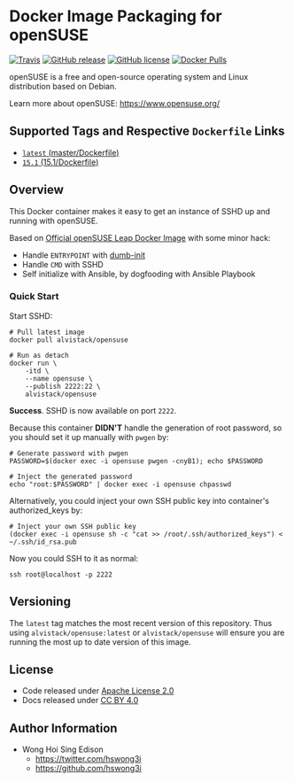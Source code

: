 # Docker Image Packaging for openSUSE

[![Travis](https://img.shields.io/travis/alvistack/docker-opensuse.svg)](https://travis-ci.org/alvistack/docker-opensuse)
[![GitHub release](https://img.shields.io/github/release/alvistack/docker-opensuse.svg)](https://github.com/alvistack/docker-opensuse/releases)
[![GitHub license](https://img.shields.io/github/license/alvistack/docker-opensuse.svg)](https://github.com/alvistack/docker-opensuse/blob/master/LICENSE)
[![Docker Pulls](https://img.shields.io/docker/pulls/alvistack/opensuse.svg)](https://hub.docker.com/r/alvistack/opensuse/)

openSUSE is a free and open-source operating system and Linux distribution based on Debian.

Learn more about openSUSE: <https://www.opensuse.org/>

## Supported Tags and Respective `Dockerfile` Links

  - [`latest` (master/Dockerfile)](https://github.com/alvistack/docker-opensuse/blob/master/Dockerfile)
  - [`15.1` (15.1/Dockerfile)](https://github.com/alvistack/docker-opensuse/blob/15.1/Dockerfile)

## Overview

This Docker container makes it easy to get an instance of SSHD up and running with openSUSE.

Based on [Official openSUSE Leap Docker Image](https://hub.docker.com/r/opensuse/leap/) with some minor hack:

  - Handle `ENTRYPOINT` with [dumb-init](https://github.com/Yelp/dumb-init)
  - Handle `CMD` with SSHD
  - Self initialize with Ansible, by dogfooding with Ansible Playbook

### Quick Start

Start SSHD:

    # Pull latest image
    docker pull alvistack/opensuse
    
    # Run as detach
    docker run \
        -itd \
        --name opensuse \
        --publish 2222:22 \
        alvistack/opensuse

**Success**. SSHD is now available on port `2222`.

Because this container **DIDN'T** handle the generation of root password, so you should set it up manually with `pwgen` by:

    # Generate password with pwgen
    PASSWORD=$(docker exec -i opensuse pwgen -cnyB1); echo $PASSWORD
    
    # Inject the generated password
    echo "root:$PASSWORD" | docker exec -i opensuse chpasswd

Alternatively, you could inject your own SSH public key into container's authorized\_keys by:

    # Inject your own SSH public key
    (docker exec -i opensuse sh -c "cat >> /root/.ssh/authorized_keys") < ~/.ssh/id_rsa.pub

Now you could SSH to it as normal:

    ssh root@localhost -p 2222

## Versioning

The `latest` tag matches the most recent version of this repository. Thus using `alvistack/opensuse:latest` or `alvistack/opensuse` will ensure you are running the most up to date version of this image.

## License

  - Code released under [Apache License 2.0](LICENSE)
  - Docs released under [CC BY 4.0](http://creativecommons.org/licenses/by/4.0/)

## Author Information

  - Wong Hoi Sing Edison
      - <https://twitter.com/hswong3i>
      - <https://github.com/hswong3i>
